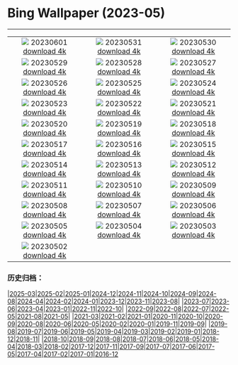 # Bing Wallpaper (2023-05)
**************
| | | |
| :----: | :----: | :----: |
| ![](https://www.bing.com/th?id=OHR.ReefAwareness_JA-JP3893578762_1920x1080.jpg) 20230601 [download 4k](https://www.bing.com/th?id=OHR.ReefAwareness_JA-JP3893578762_UHD.jpg) | ![](https://www.bing.com/th?id=OHR.WorldOtterDay_JA-JP3462049774_1920x1080.jpg) 20230531 [download 4k](https://www.bing.com/th?id=OHR.WorldOtterDay_JA-JP3462049774_UHD.jpg) | ![](https://www.bing.com/th?id=OHR.HiddenBeach_JA-JP3236921669_1920x1080.jpg) 20230530 [download 4k](https://www.bing.com/th?id=OHR.HiddenBeach_JA-JP3236921669_UHD.jpg) |
| ![](https://www.bing.com/th?id=OHR.PontdArcole_JA-JP2896354577_1920x1080.jpg) 20230529 [download 4k](https://www.bing.com/th?id=OHR.PontdArcole_JA-JP2896354577_UHD.jpg) | ![](https://www.bing.com/th?id=OHR.TegallalangTerrace_JA-JP2685499345_1920x1080.jpg) 20230528 [download 4k](https://www.bing.com/th?id=OHR.TegallalangTerrace_JA-JP2685499345_UHD.jpg) | ![](https://www.bing.com/th?id=OHR.AloeDichotomum_JA-JP2481369181_1920x1080.jpg) 20230527 [download 4k](https://www.bing.com/th?id=OHR.AloeDichotomum_JA-JP2481369181_UHD.jpg) |
| ![](https://www.bing.com/th?id=OHR.WatSriSawai_JA-JP2219268493_1920x1080.jpg) 20230526 [download 4k](https://www.bing.com/th?id=OHR.WatSriSawai_JA-JP2219268493_UHD.jpg) | ![](https://www.bing.com/th?id=OHR.SaksunFaroe_JA-JP1994915437_1920x1080.jpg) 20230525 [download 4k](https://www.bing.com/th?id=OHR.SaksunFaroe_JA-JP1994915437_UHD.jpg) | ![](https://www.bing.com/th?id=OHR.OldFortress_JA-JP1697393031_1920x1080.jpg) 20230524 [download 4k](https://www.bing.com/th?id=OHR.OldFortress_JA-JP1697393031_UHD.jpg) |
| ![](https://www.bing.com/th?id=OHR.WesternBoxTurtle_JA-JP1310734552_1920x1080.jpg) 20230523 [download 4k](https://www.bing.com/th?id=OHR.WesternBoxTurtle_JA-JP1310734552_UHD.jpg) | ![](https://www.bing.com/th?id=OHR.BiodiverseCostaRica_JA-JP1077467676_1920x1080.jpg) 20230522 [download 4k](https://www.bing.com/th?id=OHR.BiodiverseCostaRica_JA-JP1077467676_UHD.jpg) | ![](https://www.bing.com/th?id=OHR.wheat2023_JA-JP0808192742_1920x1080.jpg) 20230521 [download 4k](https://www.bing.com/th?id=OHR.wheat2023_JA-JP0808192742_UHD.jpg) |
| ![](https://www.bing.com/th?id=OHR.EuropeanHoneybee_JA-JP0384795622_1920x1080.jpg) 20230520 [download 4k](https://www.bing.com/th?id=OHR.EuropeanHoneybee_JA-JP0384795622_UHD.jpg) | ![](https://www.bing.com/th?id=OHR.SumatranRhino_JA-JP0144447499_1920x1080.jpg) 20230519 [download 4k](https://www.bing.com/th?id=OHR.SumatranRhino_JA-JP0144447499_UHD.jpg) | ![](https://www.bing.com/th?id=OHR.MuseoSoumaya_JA-JP0165923558_1920x1080.jpg) 20230518 [download 4k](https://www.bing.com/th?id=OHR.MuseoSoumaya_JA-JP0165923558_UHD.jpg) |
| ![](https://www.bing.com/th?id=OHR.CormorantBridge_JA-JP9437791090_1920x1080.jpg) 20230517 [download 4k](https://www.bing.com/th?id=OHR.CormorantBridge_JA-JP9437791090_UHD.jpg) | ![](https://www.bing.com/th?id=OHR.AmericanWetlands_JA-JP9114182507_1920x1080.jpg) 20230516 [download 4k](https://www.bing.com/th?id=OHR.AmericanWetlands_JA-JP9114182507_UHD.jpg) | ![](https://www.bing.com/th?id=OHR.AoiMatsuri2023_JA-JP8770594775_1920x1080.jpg) 20230515 [download 4k](https://www.bing.com/th?id=OHR.AoiMatsuri2023_JA-JP8770594775_UHD.jpg) |
| ![](https://www.bing.com/th?id=OHR.OdocoileusVirginianus_JA-JP8573295409_1920x1080.jpg) 20230514 [download 4k](https://www.bing.com/th?id=OHR.OdocoileusVirginianus_JA-JP8573295409_UHD.jpg) | ![](https://www.bing.com/th?id=OHR.SonnyBonoPelicans_JA-JP8385085647_1920x1080.jpg) 20230513 [download 4k](https://www.bing.com/th?id=OHR.SonnyBonoPelicans_JA-JP8385085647_UHD.jpg) | ![](https://www.bing.com/th?id=OHR.WildLupine_JA-JP8182170206_1920x1080.jpg) 20230512 [download 4k](https://www.bing.com/th?id=OHR.WildLupine_JA-JP8182170206_UHD.jpg) |
| ![](https://www.bing.com/th?id=OHR.FootballField_JA-JP7635549067_1920x1080.jpg) 20230511 [download 4k](https://www.bing.com/th?id=OHR.FootballField_JA-JP7635549067_UHD.jpg) | ![](https://www.bing.com/th?id=OHR.CordouanLighthouse_JA-JP7082673075_1920x1080.jpg) 20230510 [download 4k](https://www.bing.com/th?id=OHR.CordouanLighthouse_JA-JP7082673075_UHD.jpg) | ![](https://www.bing.com/th?id=OHR.MorroJable_JA-JP6883832271_1920x1080.jpg) 20230509 [download 4k](https://www.bing.com/th?id=OHR.MorroJable_JA-JP6883832271_UHD.jpg) |
| ![](https://www.bing.com/th?id=OHR.TheChaps_JA-JP6283869336_1920x1080.jpg) 20230508 [download 4k](https://www.bing.com/th?id=OHR.TheChaps_JA-JP6283869336_UHD.jpg) | ![](https://www.bing.com/th?id=OHR.SealLaughing_JA-JP4326487726_1920x1080.jpg) 20230507 [download 4k](https://www.bing.com/th?id=OHR.SealLaughing_JA-JP4326487726_UHD.jpg) | ![](https://www.bing.com/th?id=OHR.HwangmaesanAzaleas_JA-JP5660353966_1920x1080.jpg) 20230506 [download 4k](https://www.bing.com/th?id=OHR.HwangmaesanAzaleas_JA-JP5660353966_UHD.jpg) |
| ![](https://www.bing.com/th?id=OHR.ChildDay2023_JA-JP5088360063_1920x1080.jpg) 20230505 [download 4k](https://www.bing.com/th?id=OHR.ChildDay2023_JA-JP5088360063_UHD.jpg) | ![](https://www.bing.com/th?id=OHR.RebelBase_JA-JP2351113050_1920x1080.jpg) 20230504 [download 4k](https://www.bing.com/th?id=OHR.RebelBase_JA-JP2351113050_UHD.jpg) | ![](https://www.bing.com/th?id=OHR.Constitution2023_JA-JP2079590135_1920x1080.jpg) 20230503 [download 4k](https://www.bing.com/th?id=OHR.Constitution2023_JA-JP2079590135_UHD.jpg) |
| ![](https://www.bing.com/th?id=OHR.Hachijyuhachi2023_JA-JP1581523255_1920x1080.jpg) 20230502 [download 4k](https://www.bing.com/th?id=OHR.Hachijyuhachi2023_JA-JP1581523255_UHD.jpg) |  |  |

### 历史归档：

|[2025-03](bing/2025-03/2025-03.md)|[2025-02](bing/2025-02/2025-02.md)|[2025-01](bing/2025-01/2025-01.md)|[2024-12](bing/2024-12/2024-12.md)|[2024-11](bing/2024-11/2024-11.md)|[2024-10](bing/2024-10/2024-10.md)|[2024-09](bing/2024-09/2024-09.md)|[2024-08](bing/2024-08/2024-08.md)|[2024-04](bing/2024-04/2024-04.md)|[2024-02](bing/2024-02/2024-02.md)|[2024-01](bing/2024-01/2024-01.md)|[2023-12](bing/2023-12/2023-12.md)|[2023-11](bing/2023-11/2023-11.md)|[2023-08](bing/2023-08/2023-08.md)|
|[2023-07](bing/2023-07/2023-07.md)|[2023-06](bing/2023-06/2023-06.md)|[2023-04](bing/2023-04/2023-04.md)|[2023-01](bing/2023-01/2023-01.md)|[2022-11](bing/2022-11/2022-11.md)|[2022-10](bing/2022-10/2022-10.md)|
|[2022-09](bing/2022-09/2022-09.md)|[2022-08](bing/2022-08/2022-08.md)|[2022-07](bing/2022-07/2022-07.md)|[2022-05](bing/2022-05/2022-05.md)|[2021-08](bing/2021-08/2021-08.md)|[2021-05](bing/2021-05/2021-05.md)|
|[2021-03](bing/2021-03/2021-03.md)|[2021-02](bing/2021-02/2021-02.md)|[2021-01](bing/2021-01/2021-01.md)|[2020-11](bing/2020-11/2020-11.md)|[2020-10](bing/2020-10/2020-10.md)|[2020-09](bing/2020-09/2020-09.md)|[2020-08](bing/2020-08/2020-08.md)|[2020-06](bing/2020-06/2020-06.md)|[2020-05](bing/2020-05/2020-05.md)|[2020-02](bing/2020-02/2020-02.md)|[2020-01](bing/2020-01/2020-01.md)|[2019-11](bing/2019-11/2019-11.md)|[2019-09](bing/2019-09/2019-09.md)|
|[2019-08](bing/2019-08/2019-08.md)|[2019-07](bing/2019-07/2019-07.md)|[2019-06](bing/2019-06/2019-06.md)|[2019-05](bing/2019-05/2019-05.md)|[2019-04](bing/2019-04/2019-04.md)|[2019-03](bing/2019-03/2019-03.md)|[2019-02](bing/2019-02/2019-02.md)|[2019-01](bing/2019-01/2019-01.md)|[2018-12](bing/2018-12/2018-12.md)|[2018-11](bing/2018-11/2018-11.md)|
|[2018-10](bing/2018-10/2018-10.md)|[2018-09](bing/2018-09/2018-09.md)|[2018-08](bing/2018-08/2018-08.md)|[2018-07](bing/2018-07/2018-07.md)|[2018-06](bing/2018-06/2018-06.md)|[2018-05](bing/2018-05/2018-05.md)|[2018-04](bing/2018-04/2018-04.md)|[2018-03](bing/2018-03/2018-03.md)|[2018-02](bing/2018-02/2018-02.md)|[2017-12](bing/2017-12/2017-12.md)|[2017-11](bing/2017-11/2017-11.md)|[2017-09](bing/2017-09/2017-09.md)|[2017-07](bing/2017-07/2017-07.md)|[2017-06](bing/2017-06/2017-06.md)|[2017-05](bing/2017-05/2017-05.md)|[2017-04](bing/2017-04/2017-04.md)|[2017-02](bing/2017-02/2017-02.md)|[2017-01](bing/2017-01/2017-01.md)|[2016-12](bing/2016-12/2016-12.md)